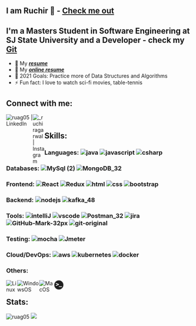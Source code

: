 ## I am Ruchir 👋 - [Check me out](https://www.linkedin.com/in/ruag05/)
## I'm a Masters Student in Software Engineering at SJ State University and a Developer - check my [Git](https://github.com/ruag05?tab=repositories)
* 📄 My [***resume***](https://github.com/ruag05/ruag05/blob/main/Ruchir_Agarwal_Resume.pdf)
* 📄 My [***online resume***](https://ruag05.github.io/ruag05/)
* 🎯 2021 Goals: Practice more of Data Structures and Algorithms
* ⚡ Fun fact: I love to watch sci-fi movies, table-tennis

## Connect with me:
[<img align="left" alt="ruag05 | LinkedIn" width="72px" src="https://upload.wikimedia.org/wikipedia/commons/0/01/LinkedIn_Logo.svg" />][linkedin]
[<img align="left" alt="_ruchiragarwal | Instagram" width="32px" src="https://upload.wikimedia.org/wikipedia/commons/e/e7/Instagram_logo_2016.svg" />][instagram]

<br />

## Skills:
### Languages: ![java](https://user-images.githubusercontent.com/60838010/126861942-af0a8fa9-3771-49b1-beae-b94eb8b9eeeb.png) ![javascript](https://user-images.githubusercontent.com/60838010/126861938-4d4b9862-8b9d-469d-89fe-2ea80d1cbadd.png) ![csharp](https://user-images.githubusercontent.com/60838010/126861941-d10fd1fe-de57-4a2a-aeb3-4b89fef001d0.png)

### Databases: ![MySql (2)](https://user-images.githubusercontent.com/60838010/126862377-b125457d-1724-4afb-b6e2-055b3064e5e5.png) ![MongoDB_32](https://user-images.githubusercontent.com/60838010/128245470-db51cedb-39b7-4785-a087-d4ed61fbacc5.png)

### Frontend: ![React](https://user-images.githubusercontent.com/60838010/126862628-4af7aed5-cbd5-44f3-ab86-6c7f47e736e2.png) ![Redux](https://user-images.githubusercontent.com/60838010/126862723-526e3e59-f8af-4787-8d71-0c680affb87f.png) ![html](https://user-images.githubusercontent.com/60838010/126861939-654d04b9-1f2b-47d7-9c87-77f97c91b1ab.png) ![css](https://user-images.githubusercontent.com/60838010/126861940-2269a54f-b44d-48cd-9a1f-f8b788ecc131.png) ![bootstrap](https://user-images.githubusercontent.com/60838010/126862844-f0f33cd1-39b3-4270-849b-4f35a9719b49.png)

### Backend: ![nodejs](https://user-images.githubusercontent.com/60838010/126863075-429d548c-fc0d-4da0-b393-8ab170e95221.png) ![kafka_48](https://user-images.githubusercontent.com/60838010/128250070-fa81e4fd-a585-4626-b8b1-74d8a2d8976d.png)

### Tools: ![intelliJ](https://user-images.githubusercontent.com/60838010/126864111-712d492f-3949-4a21-9e78-17dbf2dfcea5.png) ![vscode](https://user-images.githubusercontent.com/60838010/126864114-59f8c76e-4904-4678-8b3b-f1619e6e7187.png) ![Postman_32](https://user-images.githubusercontent.com/60838010/128251087-c92a703c-d6ab-4ebe-a022-0e04064ee7b1.png) ![jira](https://user-images.githubusercontent.com/60838010/126864116-5c0077f4-4e12-421f-bb0c-464a9957677e.png) ![GitHub-Mark-32px](https://user-images.githubusercontent.com/60838010/128252520-537e49d6-cfe4-4c94-a3f6-cd9136aa03be.png) ![git-original](https://user-images.githubusercontent.com/60838010/128251554-0e2c42d0-681f-4366-a8b9-64f0bff735f3.png)

### Testing: ![mocha](https://user-images.githubusercontent.com/60838010/126864265-0f2e02a1-ee61-4db7-885b-8d52cddefb6f.png) ![Jmeter](https://user-images.githubusercontent.com/60838010/128252203-87b206c5-1f6f-49bd-9f77-a7b0b4f61ce3.png)

### Cloud/DevOps: ![aws](https://user-images.githubusercontent.com/60838010/126864448-e93bcd59-5817-40d4-b5da-85f83a766e7b.png) ![kubernetes](https://user-images.githubusercontent.com/60838010/126864554-b233b535-dc97-4369-8c53-22444fdfe9f7.png) ![docker](https://user-images.githubusercontent.com/60838010/128246301-f6e3a513-4b58-4332-b509-34898d25f426.png)

### Others:
<img align="left" alt="Linux" width="30px" src="https://upload.wikimedia.org/wikipedia/commons/3/35/Tux.svg" /> <img align="left" alt="WindowsOS" width="60px" src="https://upload.wikimedia.org/wikipedia/commons/8/8d/Windows_darkblue_2012.svg" /> <img align="left" alt="MacOS" width="40px" src="https://upload.wikimedia.org/wikipedia/commons/2/21/MacOS_wordmark_%282017%29.svg" /> <img align="left" alt="Terminal" width="26px" src="https://raw.githubusercontent.com/github/explore/80688e429a7d4ef2fca1e82350fe8e3517d3494d/topics/terminal/terminal.png"/>

<br />

## Stats:
<img src="https://github-readme-stats.vercel.app/api/top-langs/?username=ruag05&layout=compact&title_color=f34f29&text_color=000000&icon_color=FF6C00&locale=" alt="ruag05" />

<img src="https://github-readme-stats.vercel.app/api?username=ruag05&show_icons=true&&count_private=true&include_all_commits=true&custom_title=My%20stats%20around%20here&title_color=f34f29&text_color=000000&icon_color=FF6C00&locale=">
  


[instagram]: https://www.instagram.com/_ruchiragarwal/
[linkedin]: https://www.linkedin.com/in/ruag05/
